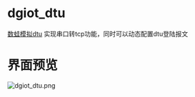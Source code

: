 # dgiot_dtu

 [数蛙模拟dtu](http://dgiot-1253666439.cos.ap-shanghai-fsi.myqcloud.com/dgiot4.0/dgiot_dtu.exe) 实现串口转tcp功能，同时可以动态配置dtu登陆报文

# 界面预览

![dgiot_dtu.png](http://dgiot-1253666439.cos.ap-shanghai-fsi.myqcloud.com/dgiot4.0/dgiot_dtu.png)


